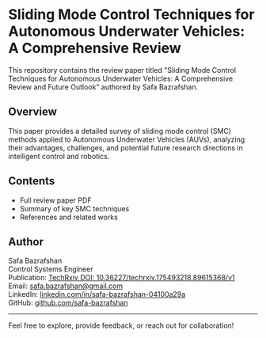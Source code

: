 # Sliding Mode Control Techniques for Autonomous Underwater Vehicles: A Comprehensive Review

This repository contains the review paper titled "Sliding Mode Control Techniques for Autonomous Underwater Vehicles: A Comprehensive Review and Future Outlook" authored by Safa Bazrafshan.

## Overview
This paper provides a detailed survey of sliding mode control (SMC) methods applied to Autonomous Underwater Vehicles (AUVs), analyzing their advantages, challenges, and potential future research directions in intelligent control and robotics.

## Contents
- Full review paper PDF
- Summary of key SMC techniques
- References and related works

## Author
Safa Bazrafshan  
Control Systems Engineer  
Publication: [TechRxiv DOI: 10.36227/techrxiv.175493218.89615368/v1](https://doi.org/10.36227/techrxiv.175493218.89615368/v1)  
Email: safa.bazrafshan@gmail.com  
LinkedIn: [linkedin.com/in/safa-bazrafshan-04100a29a](https://linkedin.com/in/safa-bazrafshan-04100a29a)  
GitHub: [github.com/safa-bazrafshan](https://github.com/safa-bazrafshan)

---

Feel free to explore, provide feedback, or reach out for collaboration!

